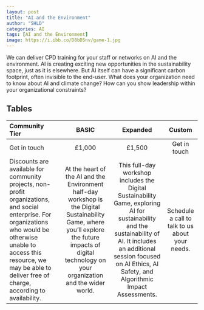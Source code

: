 ```yaml
---
layout: post
title: "AI and the Environment"
author: "SHLD"
categories: AI
tags: [AI and the Environment]
image: https://i.ibb.co/D8bD5nv/game-1.jpg
---
```

We can deliver CPD training for your staff or networks on AI and the environment. AI is creating exciting new opportunities in the sustainability space, just as it is elsewhere. But AI itself can have a significant carbon footprint, often invisible to the end-user. What does your organization need to know about AI and climate change? How can you show leadership within your organizational constraints?

## Tables

Community  Tier|  BASIC| Expanded         |   Custom
| :------------------ | :-------------------: | :--------------------: | :--------------------:
Get in touch|£1,000| £1,500     | Get in touch
Discounts are available for community projects, non-profit organizations, and social enterprise. For organizations who would be otherwise unable to access this resource, we may be able to deliver free of charge, according to availability. | At the heart of the AI and the Environment half-day workshop is the Digital Sustainability Game, where you’ll explore the future impacts of digital technology on your organization and the wider world.    | This full-day workshop includes the Digital Sustainability Game, exploring AI for sustainability and the sustainability of AI. It includes an additional session focused on AI Ethics, AI Safety, and Algorithmic Impact Assessments.  | Schedule a call to talk to us about your needs.